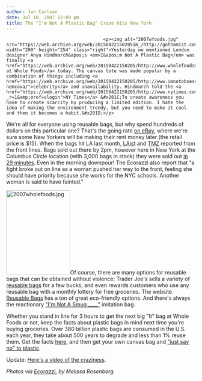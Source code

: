 ```yaml
---
author: Jen Carlson
date: Jul 18, 2007 12:09 pm
title: The "I'm Not A Plastic Bag" Craze Hits New York
---
```


	
										<p><img alt="2007wfoods.jpg" src="https://web.archive.org/web/20150422150205im_/http://gothamist.com/attachments/arts_jen/2007wfoods.jpg" width="200" height="254" class="right">Yesterday we mentioned London designer Anya Hindmarch&apos;s <em>I&apos;m Not A Plastic Bag</em> was finally <a href="https://web.archive.org/web/20150422150205/http://www.wholefoodsmarket.com/stores/bowery/">arriving at Whole Foods</a> today. The canvas tote was made popular by a combination of things including <a href="https://web.archive.org/web/20150422150205/http://www.imnotobsessed.com/category/petra-nemcova/">celebrity</a> and unavailability. Hindmarch told the <a href="https://web.archive.org/web/20150422150205/http://www.nytimes.com/2007/07/18/dining/18bags.html?_r=1&amp;oref=slogin">NY Times</a> &#x201C;To create awareness you have to create scarcity by producing a limited edition. I hate the idea of making the environment trendy, but you need to make it cool and then it becomes a habit.&#x201D;</p>

<p>We&apos;re all for everyone using reusable bags, but why spend hundreds of dollars on this particular one? That&apos;s the going rate <a href="https://web.archive.org/web/20150422150205/http://search.ebay.com/search/search.dll?from=R40&amp;_trksid=m37&amp;satitle=i%27m+not+a+plastic+bag&amp;category0=">on eBay</a>, where we&apos;re sure some New Yorkers will be making their rent money later (the retail price is $15). When the bags hit LA last month, <a href="https://web.archive.org/web/20150422150205/http://www.laist.com/2007/06/21/im_not_a_plasti.php">LAist</a> and <a href="https://web.archive.org/web/20150422150205/http://www.tmz.com/2007/06/23/im-not-a-plastic-bag-just-a-fool-for-waiting-for-one/">TMZ</a> reported from the front lines. Bags sold out there by 2pm, however here in New York  at the Columbus Circle location (with 3,000 bags in stock) they were sold out <a href="https://web.archive.org/web/20150422150205/http://www.ecorazzi.com/?p=3358">in 29 minutes</a>. Even in the morning downpour! The Ecorazzi also report that &quot;a fight broke out on line as a woman pushed her way to the front, feeling she should have priority because she works for the NYC schools. Another woman is said to have fainted.&quot; </p>

<p><img alt="2007wholefoods.jpg" src="https://web.archive.org/web/20150422150205im_/http://gothamist.com/attachments/arts_jen/2007wholefoods.jpg" width="170" height="224" class="left">Of course, there are many options for reusable bags that can be obtained without violence: Trader Joe&apos;s sells a variety of <a href="https://web.archive.org/web/20150422150205/http://www.flickr.com/photos/pondblue/475601019/">reusable bags</a> for a few bucks, and even rewards customers who use any reusable bag with a monthly lottery for free groceries. The website <a href="https://web.archive.org/web/20150422150205/http://www.reusablebags.com/">Reusable Bags</a> has a ton of great eco-friendly options. And there&apos;s always the reactionary <a href="https://web.archive.org/web/20150422150205/http://www.ekmpowershop4.com/ekmps/shops/frommarissav/index.asp?function=DISPLAYPRODUCT&amp;productid=24">&quot;I&apos;m Not A Smug ____&quot;</a> imitation bag. </p>

<p>Whether you stand in line for 3 hours to get the next big &quot;It&quot; bag at Whole Foods or not, keep the facts about plastic bags in mind next time you&apos;re buying groceries. Over 380 billion plastic bags are consumed in the U.S. each year, they take about 500 years to degrade and less than 1% reuse them. Get the facts <a href="https://web.archive.org/web/20150422150205/http://www.reusablebags.com/facts.php">here</a>, and then get your own canvas bag and <a href="https://web.archive.org/web/20150422150205/http://www.wearewhatwedo.org/do_something/actiondetails.php?pid=1">&quot;just say no&quot; to plastic</a>. </p>

<p>Update: <a href="https://web.archive.org/web/20150422150205/http://www.youtube.com/watch?v=oXaLdRdMK-M">Here&apos;s a video of the craziness</a>.</p>

<p><em>Photos via <a href="https://web.archive.org/web/20150422150205/http://www.ecorazzi.com/">Ecorazzi</a>, by Melissa Rosenberg.</em></p>					
										
									
				